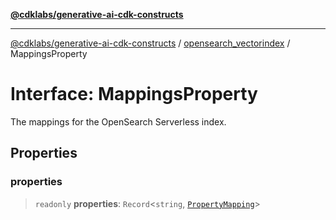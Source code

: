 [**@cdklabs/generative-ai-cdk-constructs**](../../../../README.md)

***

[@cdklabs/generative-ai-cdk-constructs](../../../../README.md) / [opensearch\_vectorindex](../README.md) / MappingsProperty

# Interface: MappingsProperty

The mappings for the OpenSearch Serverless index.

## Properties

### properties

> `readonly` **properties**: `Record`\<`string`, [`PropertyMapping`](PropertyMapping.md)\>
